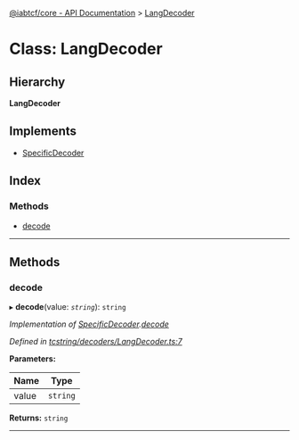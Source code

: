 [@iabtcf/core - API Documentation](../README.md) > [LangDecoder](../classes/langdecoder.md)

# Class: LangDecoder

## Hierarchy

**LangDecoder**

## Implements

* [SpecificDecoder](../interfaces/specificdecoder.md)

## Index

### Methods

* [decode](langdecoder.md#decode)

---

## Methods

<a id="decode"></a>

###  decode

▸ **decode**(value: *`string`*): `string`

*Implementation of [SpecificDecoder](../interfaces/specificdecoder.md).[decode](../interfaces/specificdecoder.md#decode)*

*Defined in [tcstring/decoders/LangDecoder.ts:7](https://github.com/chrispaterson/iabtcf-es/blob/3c9246f/modules/core/src/tcstring/decoders/LangDecoder.ts#L7)*

**Parameters:**

| Name | Type |
| ------ | ------ |
| value | `string` |

**Returns:** `string`

___

